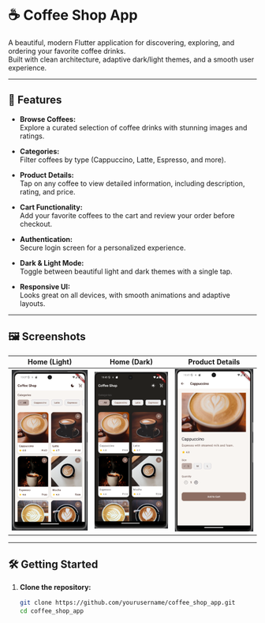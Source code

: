 # ☕ Coffee Shop App

A beautiful, modern Flutter application for discovering, exploring, and ordering your favorite coffee drinks.  
Built with clean architecture, adaptive dark/light themes, and a smooth user experience.

---

## 🚀 Features

- **Browse Coffees:**  
  Explore a curated selection of coffee drinks with stunning images and ratings.

- **Categories:**  
  Filter coffees by type (Cappuccino, Latte, Espresso, and more).

- **Product Details:**  
  Tap on any coffee to view detailed information, including description, rating, and price.

- **Cart Functionality:**  
  Add your favorite coffees to the cart and review your order before checkout.

- **Authentication:**  
  Secure login screen for a personalized experience.

- **Dark & Light Mode:**  
  Toggle between beautiful light and dark themes with a single tap.

- **Responsive UI:**  
  Looks great on all devices, with smooth animations and adaptive layouts.

---

## 🖼️ Screenshots

|                Home (Light)                 |                Home (Dark)                |              Product Details               |
| :-----------------------------------------: | :---------------------------------------: | :----------------------------------------: |
| ![light](assets/screenshots/home_light.png) | ![dark](assets/screenshots/home_dark.png) | ![details](assets/screenshots/details.png) |

---

## 🛠️ Getting Started

1. **Clone the repository:**
   ```bash
   git clone https://github.com/yourusername/coffee_shop_app.git
   cd coffee_shop_app
   ```
